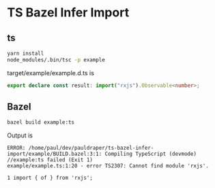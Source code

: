 # TS Bazel Infer Import

## ts

```sh
yarn install
node_modules/.bin/tsc -p example
```

target/example/example.d.ts is

```ts
export declare const result: import("rxjs").Observable<number>;
```

## Bazel

```sh
bazel build example:ts
```

Output is

```
ERROR: /home/paul/dev/pauldraper/ts-bazel-infer-import/example/BUILD.bazel:3:1: Compiling TypeScript (devmode) //example:ts failed (Exit 1)
example/example.ts:1:20 - error TS2307: Cannot find module 'rxjs'.

1 import { of } from 'rxjs';
```
